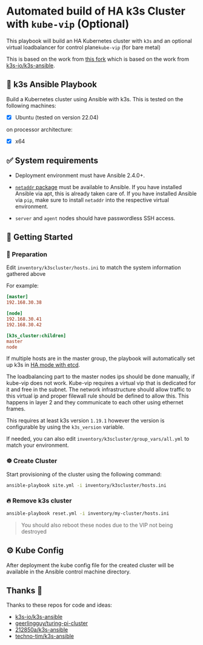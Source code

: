 # Automated build of HA k3s Cluster with `kube-vip` (Optional)


This playbook will build an HA Kubernetes cluster with `k3s` and an optional virtual loadbalancer for control plane`kube-vip` (for bare metal)

This is based on the work from [this fork](https://github.com/techno-tim/k3s-ansible) which is based on the work from [k3s-io/k3s-ansible](https://github.com/k3s-io/k3s-ansible).

## 📖 k3s Ansible Playbook

Build a Kubernetes cluster using Ansible with k3s. This is tested on the following machines:

- [x] Ubuntu (tested on version 22.04)

on processor architecture:

- [X] x64

## ✅ System requirements

- Deployment environment must have Ansible 2.4.0+.


- [`netaddr` package](https://pypi.org/project/netaddr/) must be available to Ansible. If you have installed Ansible via apt, this is already taken care of. If you have installed Ansible via `pip`, make sure to install `netaddr` into the respective virtual environment.

- `server` and `agent` nodes should have passwordless SSH access.

## 🚀 Getting Started

### 🍴 Preparation

Edit `inventory/k3scluster/hosts.ini` to match the system information gathered above

For example:

```ini
[master]
192.168.30.38

[node]
192.168.30.41
192.168.30.42

[k3s_cluster:children]
master
node
```

If multiple hosts are in the master group, the playbook will automatically set up k3s in [HA mode with etcd](https://rancher.com/docs/k3s/latest/en/installation/ha-embedded/). 

The loadbalancing part to the master nodes ips should be done manually, if kube-vip does not work.
Kube-vip requires a virtual vip that is dedicated for it and free in the subnet. The network infrastructure should allow traffic to this virtual ip and proper filewall rule should be defined to allow this. This happens in layer 2 and they communicate to each other using ethernet frames.

This requires at least k3s version `1.19.1` however the version is configurable by using the `k3s_version` variable.

If needed, you can also edit `inventory/k3scluster/group_vars/all.yml` to match your environment.

### ☸️ Create Cluster

Start provisioning of the cluster using the following command:

```bash
ansible-playbook site.yml -i inventory/k3scluster/hosts.ini
```

### 🔥 Remove k3s cluster

```bash
ansible-playbook reset.yml -i inventory/my-cluster/hosts.ini
```

>You should also reboot these nodes due to the VIP not being destroyed

## ⚙️ Kube Config

After deployment the kube config file for the created cluster will be available in the Ansible control machine directory.

## Thanks 🤝

Thanks to these repos for code and ideas:

- [k3s-io/k3s-ansible](https://github.com/k3s-io/k3s-ansible)
- [geerlingguy/turing-pi-cluster](https://github.com/geerlingguy/turing-pi-cluster)
- [212850a/k3s-ansible](https://github.com/212850a/k3s-ansible)
- [techno-tim/k3s-ansible](https://github.com/techno-tim/k3s-ansible)
